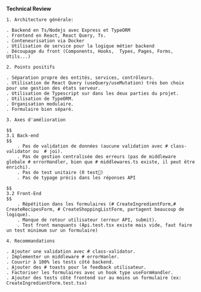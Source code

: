 **Technical Review**

```
1. Architecture générale:
``` 
    . Backend en Ts/Nodejs avec Express et TypeORM
    . Frontend en React, React Query, Ts.
    . Conteneurisation via Docker
    . Utilisation de service pour la logique métier backend
    . Découpage du front (Components, Hooks,  Types, Pages, Forms, Utils...)


```
2. Points positifs
```
    . Séparation propre des entités, services, contrôleurs.
    . Utilisation de React Query (useQuery/useMutation) trés bon choix pour une gestion des états serveur.
    . Utilisation de Typescript sur dans les deux parties du projet. 
    . Utilisation de TypeORM.
    . Organisation modulaire.
    . Formulaire bien séparé.

```
3. Axes d'amélioration
```
    $$
    3.1 Back-end
    $$
        . Pas de validation de données (aucune validation avec # class-validator ou  # joi).
        . Pas de gestion centralisée des erreurs (pas de middleware globale # errorHandler, bien que # middlewares.ts existe, il peut être enrichi).
        . Pas de test unitaire (0 test🥲)
        . Pas de typage précis dans les réponses API

    $$
    3.2 Front-End
    $$
        . Répétition dans les formulaires (# CreateIngredientForm,# CreateRecipesForm, # CreateShoppingListForm, partagent beaucoup de logique).
        . Manque de retour utilisateur (erreur API, submit).
        . Test front manquants (Api.test.tsx existe mais vide, faut faire un test minimum sur un formulaire)


```
4. Recommandations
```
    . Ajouter une validation avec # class-validator.
    . Implementer un middleware # errorHanler.
    . Couvrir à 100% les tests côté backend.
    . Ajouter des # toasts pour le feedback utilisateur.
    . Factoriser les formulaires avec un hook type useFormHandler.
    . Ajouter des tests côté frontend sur au moins un formulaire (ex: CreateIngredientForm.test.tsx)
